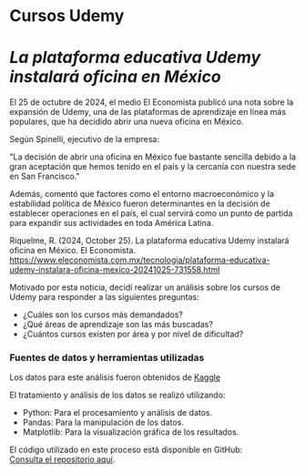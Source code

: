 # **Cursos Udemy**  

# *La plataforma educativa Udemy instalará oficina en México*

El 25 de octubre de 2024, el medio El Economista publicó una nota sobre la expansión de Udemy, una de las plataformas de aprendizaje en línea más populares, que ha decidido abrir una nueva oficina en México.

Según Spinelli, ejecutivo de la empresa:

   "La decisión de abrir una oficina en México fue bastante sencilla debido a la gran aceptación que hemos tenido en el país y la cercanía con nuestra sede en San 
    Francisco."

Además, comentó que factores como el entorno macroeconómico y la estabilidad política de México fueron determinantes en la decisión de establecer operaciones en el país, el cual servirá como un punto de partida para expandir sus actividades en toda América Latina.

Riquelme, R. (2024, October 25). La plataforma educativa Udemy instalará oficina en México. El Economista. https://www.eleconomista.com.mx/tecnologia/plataforma-educativa-udemy-instalara-oficina-mexico-20241025-731558.html

Motivado por esta noticia, decidí realizar un análisis sobre los cursos de Udemy para responder a las siguientes preguntas:

- ¿Cuáles son los cursos más demandados?
- ¿Qué áreas de aprendizaje son las más buscadas?
- ¿Cuántos cursos existen por área y por nivel de dificultad?


### **Fuentes de datos y herramientas utilizadas**

Los datos para este análisis fueron obtenidos de [Kaggle]([https://insideairbnb.com/get-the-data/](https://www.kaggle.com/datasets/yusufdelikkaya/udemy-online-education-courses))  

El tratamiento y análisis de los datos se realizó utilizando:

- Python: Para el procesamiento y análisis de datos.
- Pandas: Para la manipulación de los datos.
- Matplotlib: Para la visualización gráfica de los resultados.

El código utilizado en este proceso está disponible en GitHub:  
[Consulta el repositorio aquí](https://github.com/Floki-Dreamer/Udemy_Courses/blob/main/Udemy_courses.ipynb).  

